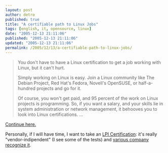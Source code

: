 ```yaml
---
layout: post
author: detro
published: true
title: "A certifiable path to Linux Jobs"
tags: [english, it, opensource, linux]
date: "2005-12-13 21:11:06"
published: "2005-12-13 21:11:06"
updated: "2005-12-13 21:11:06"
permalink: /2005/12/13/a-certifiable-path-to-linux-jobs/
---
```


<blockquote>You don't have to have a Linux certification to get a job working with Linux, but it can't hurt.

Simply working on Linux is easy. Join a Linux community like The Debian Project, Red Hat's Fedora, Novell's OpenSUSE, or half-a-hundred projects and go for it.

Of course, you won't get paid, and 95 percent of the work on Linux projects is programming. So, if you want a salary, and your skills lie in system administration or network management, it behooves you to look into Linux certifications.
...</blockquote>
<a href="http://www.linux-watch.com/news/NS8086042393.html">Continue here.</a>

Personally, if I will have time, I want to take an <a href="http://www.lpi.org/">LPI Certification</a>: it's really "vendor-indipendent" (I see some of the tests) and <a href="http://www.lpi.org/en/why_lpi.html">various company recognize it</a>.
